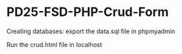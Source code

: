 # PD25-FSD-PHP-Crud-Form

Creating databases:
export the data.sql file in phpmyadmin


Run the crud.html file in localhost
